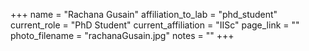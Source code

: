 +++
name = "Rachana Gusain"
affiliation_to_lab = "phd_student"
current_role = "PhD Student"
current_affiliation = "IISc"
page_link = ""
photo_filename = "rachanaGusain.jpg"
notes = ""
+++

    